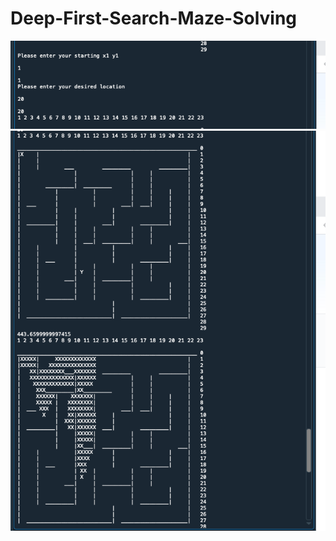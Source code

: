 # Deep-First-Search-Maze-Solving
 ![alt text](https://github.com/btknzn/Maze-Solving-A-star-search-algorithm/blob/main/Screenshot%202020-12-22%20at%2022.16.26.png)
 ![alt text](https://github.com/btknzn/Maze-Solving-A-star-search-algorithm/blob/main/Screenshot%202020-12-22%20at%2022.16.47.png)

